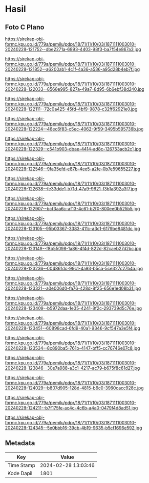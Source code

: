 # Hasil

## Foto C Plano

https://sirekap-obj-formc.kpu.go.id/779a/pemilu/pdpr/18/71/11/10/03/1871111003010-20240228-121752--dbe2271a-6893-4403-98f3-ba7f54e867a3.jpg

https://sirekap-obj-formc.kpu.go.id/779a/pemilu/pdpr/18/71/11/10/03/1871111003010-20240228-121852--a6200ab1-4c1f-4a36-a536-a95d28b4eb7f.jpg

https://sirekap-obj-formc.kpu.go.id/779a/pemilu/pdpr/18/71/11/10/03/1871111003010-20240228-122033--8568e995-827a-49a7-8d95-6b6ebf38d240.jpg

https://sirekap-obj-formc.kpu.go.id/779a/pemilu/pdpr/18/71/11/10/03/1871111003010-20240228-122111--72c0a425-45fd-4bf9-9878-c32ff62921e0.jpg

https://sirekap-obj-formc.kpu.go.id/779a/pemilu/pdpr/18/71/11/10/03/1871111003010-20240228-122224--46ec6f83-c5ec-4062-9f59-3495b595736b.jpg

https://sirekap-obj-formc.kpu.go.id/779a/pemilu/pdpr/18/71/11/10/03/1871111003010-20240228-122329--c541b903-dbae-4414-ad8c-126753acb2c1.jpg

https://sirekap-obj-formc.kpu.go.id/779a/pemilu/pdpr/18/71/11/10/03/1871111003010-20240228-122546--9fa35efd-e87b-4ee5-a2fe-0b7e59655227.jpg

https://sirekap-obj-formc.kpu.go.id/779a/pemilu/pdpr/18/71/11/10/03/1871111003010-20240228-122638--fe33dde1-b71d-47a9-9621-f3b1a392a3f7.jpg

https://sirekap-obj-formc.kpu.go.id/779a/pemilu/pdpr/18/71/11/10/03/1871111003010-20240228-122907--bcf3aa6c-af13-4c61-b2f0-800ee0b525b5.jpg

https://sirekap-obj-formc.kpu.go.id/779a/pemilu/pdpr/18/71/11/10/03/1871111003010-20240228-123105--95b03367-3383-411c-a3c1-6179be8481dc.jpg

https://sirekap-obj-formc.kpu.go.id/779a/pemilu/pdpr/18/71/11/10/03/1871111003010-20240228-123149--f8b55098-1a86-4f4d-822d-82caeb27d2bc.jpg

https://sirekap-obj-formc.kpu.go.id/779a/pemilu/pdpr/18/71/11/10/03/1871111003010-20240228-123236--004861dc-99c1-4a93-b5ca-5ce327c27b4a.jpg

https://sirekap-obj-formc.kpu.go.id/779a/pemilu/pdpr/18/71/11/10/03/1871111003010-20240228-123321--a0e006d0-fa76-428d-8f25-656e1ed08b31.jpg

https://sirekap-obj-formc.kpu.go.id/779a/pemilu/pdpr/18/71/11/10/03/1871111003010-20240228-123409--b5972daa-1e35-4241-8f2c-293739d5c76e.jpg

https://sirekap-obj-formc.kpu.go.id/779a/pemilu/pdpr/18/71/11/10/03/1871111003010-20240228-123451--60898cad-6fd9-40a1-9346-9cf547a3e5f4.jpg

https://sirekap-obj-formc.kpu.go.id/779a/pemilu/pdpr/18/71/11/10/03/1871111003010-20240228-123534--8c890ba5-761b-4147-bff5-cc76746e07c8.jpg

https://sirekap-obj-formc.kpu.go.id/779a/pemilu/pdpr/18/71/11/10/03/1871111003010-20240228-123846--30e7a988-a3c1-4217-ac79-b675f8c61d27.jpg

https://sirekap-obj-formc.kpu.go.id/779a/pemilu/pdpr/18/71/11/10/03/1871111003010-20240228-124029--b807d905-128d-4815-b6c0-3960cacc928c.jpg

https://sirekap-obj-formc.kpu.go.id/779a/pemilu/pdpr/18/71/11/10/03/1871111003010-20240228-124211--b7f175fe-ac4c-4c6b-a4a0-0479f4d8ad51.jpg

https://sirekap-obj-formc.kpu.go.id/779a/pemilu/pdpr/18/71/11/10/03/1871111003010-20240228-124345--5e0bbb16-39cb-4b19-9635-b5cf1696e592.jpg


## Metadata

| Key        | Value               |
| ---------- | ------------------- |
| Time Stamp | 2024-02-28 13:03:46 |
| Kode Dapil | 1801                |



